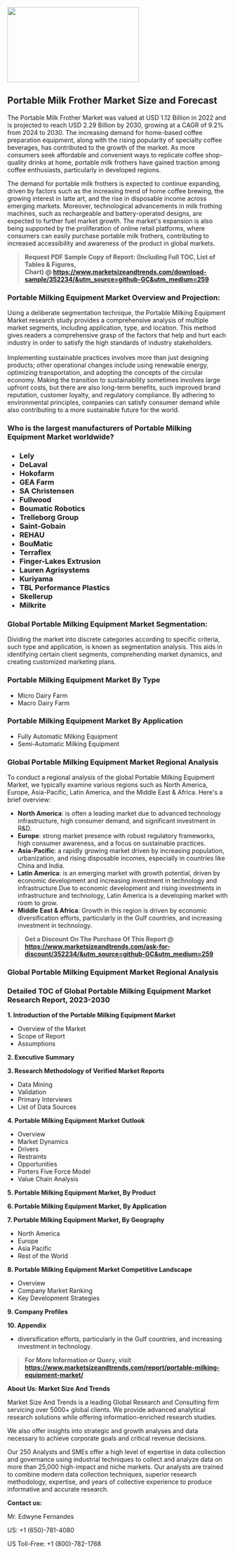 <p><img class="alignnone size-medium wp-image-20088" src="https://ffe5etoiles.com/wp-content/uploads/2024/12/MST1-300x171.png" alt="" width="300" height="171" /></p><h2>Portable Milk Frother Market Size and Forecast</h2><p>The Portable Milk Frother Market was valued at USD 1.12 Billion in 2022 and is projected to reach USD 2.29 Billion by 2030, growing at a CAGR of 9.2% from 2024 to 2030. The increasing demand for home-based coffee preparation equipment, along with the rising popularity of specialty coffee beverages, has contributed to the growth of the market. As more consumers seek affordable and convenient ways to replicate coffee shop-quality drinks at home, portable milk frothers have gained traction among coffee enthusiasts, particularly in developed regions.</p><p>The demand for portable milk frothers is expected to continue expanding, driven by factors such as the increasing trend of home coffee brewing, the growing interest in latte art, and the rise in disposable income across emerging markets. Moreover, technological advancements in milk frothing machines, such as rechargeable and battery-operated designs, are expected to further fuel market growth. The market's expansion is also being supported by the proliferation of online retail platforms, where consumers can easily purchase portable milk frothers, contributing to increased accessibility and awareness of the product in global markets.</p></p><blockquote id="" class=""><strong>Request PDF Sample Copy of Report: (Including Full TOC, List of Tables &amp; Figures, Chart)&nbsp;@&nbsp;<strong><a href="https://www.marketsizeandtrends.com/download-sample/352234/&utm_source=github-GC&utm_medium=259" target="_blank">https://www.marketsizeandtrends.com/download-sample/352234/&utm_source=github-GC&utm_medium=259</a></strong></strong></blockquote><h3 id="" class="">Portable Milking Equipment Market&nbsp;Overview and Projection:</h3><p id="" class="">Using a deliberate segmentation technique, the Portable Milking Equipment Market research study provides a comprehensive analysis of multiple market segments, including application, type, and location. This method gives readers a comprehensive grasp of the factors that help and hurt each industry in order to satisfy the high standards of industry stakeholders. <br /> <br />Implementing sustainable practices involves more than just designing products; other operational changes include using renewable energy, optimizing transportation, and adopting the concepts of the circular economy. Making the transition to sustainability sometimes involves large upfront costs, but there are also long-term benefits, such improved brand reputation, customer loyalty, and regulatory compliance. By adhering to environmental principles, companies can satisfy consumer demand while also contributing to a more sustainable future for the world.</p><h3 id="" class="">Who is the largest manufacturers of&nbsp;Portable Milking Equipment Market worldwide?</h3><h3 class=""><p><ul><li>Lely </li><li> DeLaval </li><li> Hokofarm </li><li> GEA Farm </li><li> SA Christensen </li><li> Fullwood </li><li> Boumatic Robotics </li><li> Trelleborg Group </li><li> Saint-Gobain </li><li> REHAU </li><li> BouMatic </li><li> Terraflex </li><li> Finger-Lakes Extrusion </li><li> Lauren Agrisystems </li><li> Kuriyama </li><li> TBL Performance Plastics </li><li> Skellerup </li><li> Milkrite</li></ul></p></h3><h3 id="" class="">Global&nbsp;Portable Milking Equipment Market Segmentation:</h3><p id="" class="">Dividing the market into discrete categories according to specific criteria, such type and application, is known as segmentation analysis. This aids in identifying certain client segments, comprehending market dynamics, and creating customized marketing plans.</p><h3 id="" class="">Portable Milking Equipment Market&nbsp;By Type</h3><p><p><ul><li>Micro Dairy Farm</li><li> Macro Dairy Farm</p></li></ul></p></p><h3 id="" class="">Portable Milking Equipment Market&nbsp;By Application</h3><p class=""><p><ul><li>Fully Automatic Milking Equipment</li><li> Semi-Automatic Milking Equipment</li></ul></p></p><h3 id="" class="">Global Portable Milking Equipment Market Regional Analysis</h3><p id="" class="">To conduct a regional analysis of the global Portable Milking Equipment Market, we typically examine various regions such as North America, Europe, Asia-Pacific, Latin America, and the Middle East &amp; Africa. Here's a brief overview:</p><ul><li><strong>North America</strong>: is often a leading market due to advanced technology infrastructure, high consumer demand, and significant investment in R&amp;D.</li><li><strong>Europe</strong>: strong market presence with robust regulatory frameworks, high consumer awareness, and a focus on sustainable practices.</li><li><strong>Asia-Pacific</strong>: a rapidly growing market driven by increasing population, urbanization, and rising disposable incomes, especially in countries like China and India.</li><li><strong>Latin America</strong>: is an emerging market with growth potential, driven by economic development and increasing investment in technology and infrastructure.Due to economic development and rising investments in infrastructure and technology, Latin America is a developing market with room to grow.</li><li><strong>Middle East &amp; Africa</strong>: Growth in this region is driven by economic diversification efforts, particularly in the Gulf countries, and increasing investment in technology.</li></ul><blockquote id="" class=""><strong>Get a Discount On The Purchase Of This Report @ <strong><a href="https://www.marketsizeandtrends.com/ask-for-discount/352234/&utm_source=github-GC&utm_medium=259" target="_blank">https://www.marketsizeandtrends.com/ask-for-discount/352234/&utm_source=github-GC&utm_medium=259</a></strong></strong></blockquote><h3 id="" class="">Global Portable Milking Equipment Market Regional Analysis</h3><h3 id="" class="">Detailed TOC of Global Portable Milking Equipment Market Research Report, 2023-2030</h3><p id="" class=""><strong>1. Introduction of the Portable Milking Equipment Market</strong></p><ul><li>Overview of the Market</li><li>Scope of Report</li><li>Assumptions</li></ul><p id="" class=""><strong>2. Executive Summary</strong></p><p id="" class=""><strong>3. Research Methodology of Verified Market Reports</strong></p><ul><li>Data Mining</li><li>Validation</li><li>Primary Interviews</li><li>List of Data Sources</li></ul><p id="" class=""><strong>4. Portable Milking Equipment Market Outlook</strong></p><ul><li>Overview</li><li>Market Dynamics</li><li>Drivers</li><li>Restraints</li><li>Opportunities</li><li>Porters Five Force Model</li><li>Value Chain Analysis</li></ul><p id="" class=""><strong>5. Portable Milking Equipment Market, By Product</strong></p><p id="" class=""><strong>6. Portable Milking Equipment Market, By Application</strong></p><p id="" class=""><strong>7. Portable Milking Equipment Market, By Geography</strong></p><ul><li>North America</li><li>Europe</li><li>Asia Pacific</li><li>Rest of the World</li></ul><p id="" class=""><strong>8. Portable Milking Equipment Market Competitive Landscape</strong></p><ul><li>Overview</li><li>Company Market Ranking</li><li>Key Development Strategies</li></ul><p id="" class=""><strong>9. Company Profiles</strong></p><p id="" class=""><strong>10. Appendix</strong></p><ul><li>diversification efforts, particularly in the Gulf countries, and increasing investment in technology.</li></ul><blockquote id="" class=""><strong>For More Information or Query, visit <strong><strong><a href="https://www.marketsizeandtrends.com/report/portable-milking-equipment-market/" target="_blank">https://www.marketsizeandtrends.com/report/portable-milking-equipment-market/</a></strong></strong></strong></blockquote><p id="" class=""><strong>About Us: Market Size And Trends</strong></p><p id="" class="">Market Size And Trends is a leading Global Research and Consulting firm servicing over 5000+ global clients. We provide advanced analytical research solutions while offering information-enriched research studies.</p><p id="" class="">We also offer insights into strategic and growth analyses and data necessary to achieve corporate goals and critical revenue decisions.</p><p id="" class="">Our 250 Analysts and SMEs offer a high level of expertise in data collection and governance using industrial techniques to collect and analyze data on more than 25,000 high-impact and niche markets. Our analysts are trained to combine modern data collection techniques, superior research methodology, expertise, and years of collective experience to produce informative and accurate research.</p><p id="" class=""><strong>Contact us:</strong></p><p id="" class="">Mr. Edwyne Fernandes</p><p id="" class="">US: +1 (650)-781-4080</p><p id="" class="">US Toll-Free: +1 (800)-782-1768</p>
